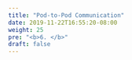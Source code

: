 ```yaml
---
title: "Pod-to-Pod Communication"
date: 2019-11-22T16:55:20-08:00
weight: 25
pre: "<b>6. </b>"
draft: false
---
```

